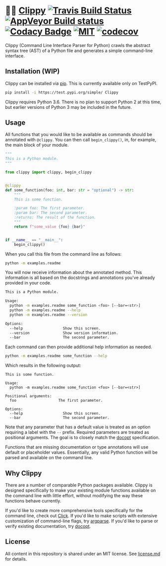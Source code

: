 # 👀📎 [Clippy](https://github.com/gowithfloat/clippy) [![Travis Build Status](https://travis-ci.org/gowithfloat/clippy.svg?branch=master)](https://travis-ci.org/gowithfloat/clippy) [![AppVeyor Build status](https://ci.appveyor.com/api/projects/status/tuam7b5jmuloe0ig?svg=true)](https://ci.appveyor.com/project/srichey/clippy) [![Codacy Badge](https://api.codacy.com/project/badge/Grade/9f4ce3b0da144092b22c67ed96eb0692)](https://www.codacy.com/gh/gowithfloat/clippy) [![MIT](https://img.shields.io/badge/license-MIT-green)](./license.md) [![codecov](https://codecov.io/gh/gowithfloat/clippy/branch/master/graph/badge.svg)](https://codecov.io/gh/gowithfloat/clippy)

Clippy (Command Line Interface Parser for Python) crawls the abstract syntax tree (AST) of a Python file and generates a simple command-line interface.

## Installation (WIP)

Clippy can be installed via [pip](https://pip.pypa.io/en/stable/installing/). This is currently available only on TestPyPI.

```bash
pip install -i https://test.pypi.org/simple/ Clippy
```

Clippy requires Python 3.6. There is no plan to support Python 2 at this time, but earlier versions of Python 3 may be included in the future.

## Usage

All functions that you would like to be available as commands should be annotated with `@clippy`. You can then call `begin_clippy()`, in, for example, the main block of your module.

```python
"""
This is a Python module.
"""

from clippy import clippy, begin_clippy


@clippy
def some_function(foo: int, bar: str = "optional") -> str:
    """
    This is some function.

    :param foo: The first parameter.
    :param bar: The second parameter.
    :returns: The result of the function.
    """
    return f"some_value {foo} {bar}"


if __name__ == "__main__":
    begin_clippy()
```

When you call this file from the command line as follows:

```bash
python -m examples.readme
```

You will now receive information about the annotated method. This information is all based on the docstrings and annotations you've already provided in your code.

```bash
This is a Python module.

Usage:
  python -m examples.readme some_function <foo> [--bar=<str>]
  python -m examples.readme --help
  python -m examples.readme --version

Options:
  --help                  Show this screen.
  --version               Show version information.
  --bar                   The second parameter.
```

Each command can then provide additional help information as needed.

```bash
python -m examples.readme some_function --help
```

Which results in the following output:

```
This is some function.

Usage:
  python -m examples.readme some_function <foo> [--bar=<str>]

Positional arguments:
  foo                   The first parameter.

Options:
  --help                  Show this screen.
  --bar                   The second parameter.
```

Note that any parameter that has a default value is treated as an option requiring a label with the `--` prefix. Required parameters are treated as positional arguments. The goal is to closely match the [docopt](http://docopt.org/) specification.

Functions that are missing documentation or type annotations will use default or placeholder values. Essentially, any valid Python function will be parsed and available on the command line.

## Why Clippy

There are a number of comparable Python packages available. Clippy is designed specifically to make your existing module functions available on the command line with little effort, without modifying the way these functions behave currently.

If you'd like to create more comprehensive tools specifically for the command line, check out [Click](https://click.palletsprojects.com/en/7.x/). If you'd like to make scripts with extensive customization of command-line flags, try [argparse](https://docs.python.org/3/library/argparse.html). If you'd like to parse or verify existing documentation, try [docopt](https://github.com/docopt/docopt).

## License

All content in this repository is shared under an MIT license. See [license.md](./license.md) for details.
